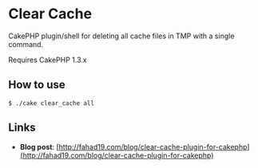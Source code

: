 # Clear Cache

CakePHP plugin/shell for deleting all cache files in TMP with a single command.

Requires CakePHP 1.3.x

## How to use

    $ ./cake clear_cache all

## Links

* **Blog post**: [http://fahad19.com/blog/clear-cache-plugin-for-cakephp](http://fahad19.com/blog/clear-cache-plugin-for-cakephp)